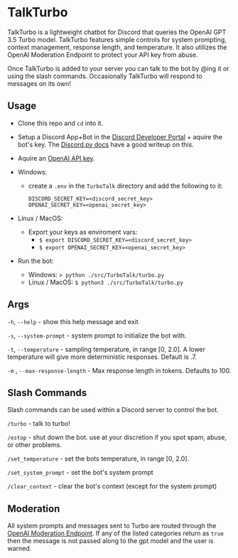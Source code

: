# TalkTurbo

TalkTurbo is a lightweight chatbot for Discord that queries the OpenAI GPT 3.5 Turbo model.  TalkTurbo features simple controls for system prompting, context management, response length, and temperature.  It also utilizes the OpenAI Moderation Endpoint to protect your API key from abuse. 

Once TalkTurbo is added to your server you can talk to the bot by @ing it or using the slash commands.  Occasionally TalkTurbo will respond to messages on its own!

## Usage
- Clone this repo and `cd` into it.
- Setup a Discord App+Bot in the [Discord Developer Portal](https://discord.com/developers/docs/intro) + aquire the bot's key.  The [Discord.py docs](https://discordpy.readthedocs.io/en/stable/discord.html) have a good writeup on this.  
- Aquire an [OpenAI API key](https://platform.openai.com/account/api-keys). 
- Windows:
  - create a `.env` in the `TurboTalk` directory and add the following to it:
    ```
    DISCORD_SECRET_KEY=<discord_secret_key>
    OPENAI_SECRET_KEY=<openai_secret_key>
    ```  
- Linux / MacOS:
    - Export your keys as enviroment vars:
        - `$ export DISCORD_SECRET_KEY=<discord_secret_key>`
        - `$ export OPENAI_SECRET_KEY=<openai_secret_key>`

- Run the bot:
    - Windows: `> python ./src/TurboTalk/turbo.py`
    - Linux / MacOS: `$ python3 ./src/TurboTalk/turbo.py`

## Args

`-h`, `--help` - show this help message and exit
  
`-s`, `--system-prompt` - system prompt to initialize the bot with.
  
`-t`, `--temperature` - sampling temperature, in range [0, 2.0].  A lower temperature will give more deterministic responses.  Default is .7.

`-m` , `--max-response-length` - Max response length in tokens.  Defaults to 100.

## Slash Commands
Slash commands can be used within a Discord server to control the bot.

`/turbo` - talk to turbo!

`/estop` - shut down the bot. use at your discretion if you spot spam, abuse, or other problems. 

`/set_temperature` - set the bots temperature, in range [0, 2.0].

`/set_system_prompt` - set the bot's system prompt

`/clear_context` - clear the bot's context (except for the system prompt)

## Moderation

All system prompts and messages sent to Turbo are routed through the [OpenAI Moderation Endpoint](https://platform.openai.com/docs/guides/moderation). If any of the listed categories return as `true` then the message is not passed along to the gpt model and the user is warned.
